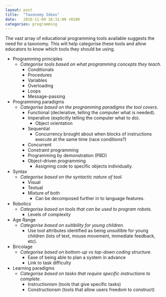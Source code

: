 ```yaml
---
layout: post
title:  "Taxonomy Ideas"
date:   2016-11-09 16:31:00 +0100
categories: programming
---
```


The vast array of educational programming tools available suggests the need for a taxonomy. This will help categorise these tools and allow educators to know which tools they should be using.

- Programming principles
	- *Categorise tools based on what programming concepts they teach.*
		- Conditionals
		- Procedures
		- Variables
		- Overloading
		- Loops
		- Message-passing
- Programming paradigms
	- *Categorise based on the programming paradigms the tool covers.*
		- Functional (declerative, telling the computer what is needed).
		- Imperative (explicitly telling the computer what to do).
			- Object orientation
		- Sequential
			- Concurrency brought about when blocks of instructions execute at the same time (race conditions?)
		- Concurrent
		- Constraint programming
		- Programming by demonstration (PBD)
		- Object-driven programming
			- Assigning code to specific objects individually.
- Syntax
	- *Categorise based on the syntactic nature of tool.*
		- Visual
		- Textual
		- Mixture of both
			- Can be decomposed further in to language features.
- Robotics
	- *Categorise based on tools that can be used to program robots.*
		- Levels of complexity
- Age Range
	- *Categorise based on suitibility for young children.*
		- Use tool attributes identified as being unsuitible for young children (lots of text, mouse movement, immediate feedback, etc).
- Bricolage
	- *Categorise based on bottom-up vs top-down coding structure.*
		- Ease of being able to plan a system in advance
		- Link to task difficulty
- Learning paradigms
	- *Categorise based on tasks that require specific instructions to complete.*
		- Instructionism (tools that give specific tasks)
		- Constructionsm (tools that allow users freedom to construct)
